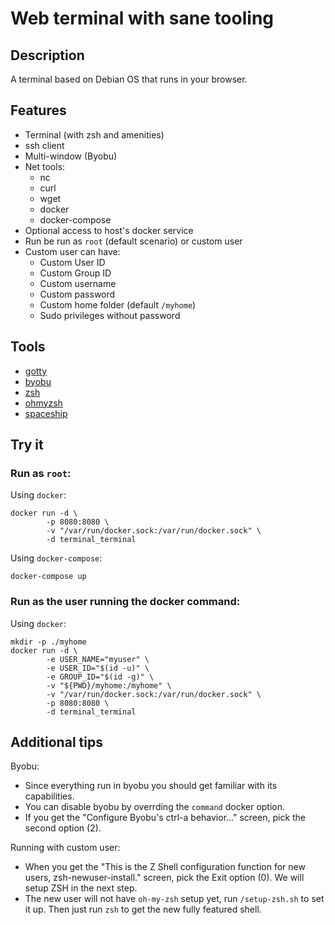 # Web terminal with sane tooling

## Description

A terminal based on Debian OS that runs in your browser.

## Features

* Terminal (with zsh and amenities)
* ssh client
* Multi-window (Byobu)
* Net tools:
  * nc
  * curl
  * wget
  * docker
  * docker-compose
* Optional access to host's docker service
* Run be run as `root` (default scenario) or custom user
* Custom user can have:
  * Custom User ID
  * Custom Group ID
  * Custom username
  * Custom password
  * Custom home folder (default `/myhome`)
  * Sudo privileges without password

## Tools

* [gotty](https://github.com/yudai/gotty)
* [byobu](https://www.byobu.org/)
* [zsh](https://www.zsh.org/)
* [ohmyzsh](https://github.com/ohmyzsh/ohmyzsh)
* [spaceship](https://github.com/denysdovhan/spaceship-prompt)

## Try it

### Run as `root`:

Using `docker`:

```
docker run -d \
        -p 8080:8080 \
        -v "/var/run/docker.sock:/var/run/docker.sock" \
        -d terminal_terminal
```

Using `docker-compose`:

```
docker-compose up
```

### Run as the user running the docker command:

Using `docker`:

```
mkdir -p ./myhome
docker run -d \
        -e USER_NAME="myuser" \
        -e USER_ID="$(id -u)" \
        -e GROUP_ID="$(id -g)" \
        -v "${PWD}/myhome:/myhome" \
        -v "/var/run/docker.sock:/var/run/docker.sock" \
        -p 8080:8080 \
        -d terminal_terminal
```

## Additional tips

Byobu:

- Since everything run in byobu you should get familiar with its capabilities.
- You can disable byobu by overrding the `command` docker option.
- If you get the "Configure Byobu's ctrl-a behavior..." screen, pick the second option (2).

Running with custom user:

- When you get the "This is the Z Shell configuration function for new users,
zsh-newuser-install." screen, pick the Exit option (0). We will setup ZSH in the next step.
- The new user will not have `oh-my-zsh` setup yet, run `/setup-zsh.sh` to set it up. Then just run `zsh` to get the new fully featured shell.
